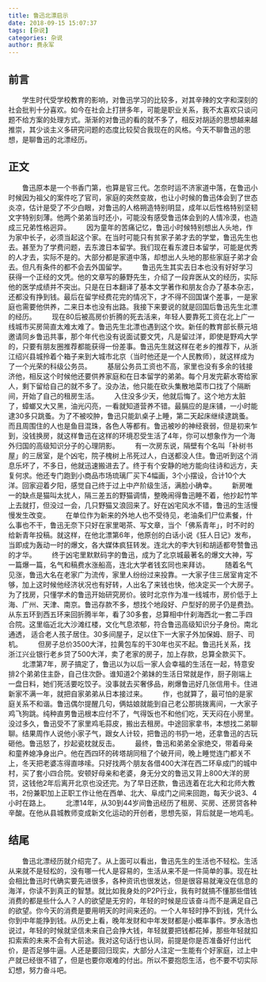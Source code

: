```yaml
---
title: 鲁迅北漂启示
date: 2018-09-15 15:07:37
tags: [杂说]
categories: 杂说
author: 费永军
---
```

## 前言
&emsp;&emsp;学生时代受学校教育的影响，对鲁迅学习的比较多，对其辛辣的文字和深刻的社会批判十分喜欢。如今在社会上打拼多年，可能是职业关系，我不太喜欢只谈问题不给方案的处理方式。渐渐的对鲁迅的看的就不多了，相反对胡适的思想越来越推崇，其少谈主义多研究问题的态度比较契合我现在的风格。今天不聊鲁迅的思想，是聊鲁迅的北漂经历。

## 正文
&emsp;&emsp;鲁迅原本是一个书香门第，也算是官三代。怎奈时运不济家道中落，在鲁迅小时候因为祖父的案件吃了官司，家庭的突然变故，也让小时候的鲁迅体会到了世态炎凉，估计是受了不少白眼，对鲁迅的人格朔造特别明显，成年以后性格特别坚韧文字特别刻薄。他两个弟弟当时还小，可能没有感受鲁迅体会到的人情冷漠，也造成三兄弟性格迥异。
&emsp;&emsp;因为童年的苦痛记忆，鲁迅小时候特别想出人头地，作为家中长子，必须当起这个家。在当时可能只有贫家子弟才去的学堂，鲁迅先生也去。甚至为了学费问题，去东渡日本留学。我们现在看东渡日本留学，可能是优秀的人才去，实际不是的。大部分都是家道中落，却想出人头地的那些家庭子弟才会去。但凡有条件的都不会去外国留学。
&emsp;&emsp;鲁迅先生其实去日本也没有好好学习获得一个正经的文凭。他的文章写的藤野先生，介绍了一段弃医从文的经历，实际他的医学成绩并不突出。只是在日本翻译了基本文学著作和朋友合办了基本杂志，还都没有挣到钱。最后在留学经费花完的情况下，才不得不回国谋个差事，一是家庭也需要他供养，二来日本也没有出路。我接下来要说的就是回国后鲁迅先生北漂的经历。
&emsp;&emsp;现在80后被高房价折腾的死去活来，年轻人要靠死工资在北上广一线城市买房简直太难太难了。鲁迅先生北漂也遇到这个坎。新任的教育部长蔡元培邀请同乡鲁迅共事，那个年代也没有说面试要文凭，凡是留过洋，即使是野鸡大学的，只要有朋友圈推荐都能获得一份差事。鲁迅先生就这样在老乡的推荐下，从浙江绍兴县城拎着个箱子来到大城市北京（当时他还是一个人民教师），就这样成为了一个光荣的科级公务员。
&emsp;&emsp;基层公务员工资也不高，家里也没有多余的钱接济他，相反这个时候他还要供养家庭和在日本留学的弟弟。每个月发完薪水寄给家人，剩下留给自己的就不多了。没办法，他只能在砍头集散地菜市口找了个隔断间，开始了自己的租房生活。
&emsp;&emsp;入住没多少天，他就后悔了。这个地方太脏了，蟑螂又大又黑，油光闪亮，一看就知道营养不错。最膈应的是床铺，一小时能逮30多只跳蚤。为了不被咬肿，鲁迅只能趴桌子上睡，第二天起床继续逮跳蚤。而且周围住的人也是鱼目混珠，各色人等都有。鲁迅被吵的神经衰弱，但是初来乍到，没钱换房，就这样鲁迅在这样的环境忍受生活了4年，你可以想象作为一个海外归国的高级知识分子的心理阴影。
&emsp;&emsp;有一次房东说，隔壁有个名叫「补树书屋」的三居室，是个凶宅，院子槐树上吊死过人，白送都没人住。鲁迅听到这个消息乐坏了，不多日，他就迅速搬进去了。终于有个安静的地方能向往诗和远方，夫复何求。他还专门跑到小商品市场琉璃厂买下4幅画，3个小摆设，合计10个大洋。回家迎着夕阳，感觉自己终于过上中产阶级生活，满脸小确幸。
&emsp;&emsp;新房唯一的缺点是猫叫太扰人，隔三差五的野猫调情，整晚闹得鲁迅睡不着，他抄起竹竿上去就打，但没过一会，几只野猫又浪回来了。好在凶宅风水不错，鲁迅的生活慢慢发生改变。
&emsp;&emsp;在单位作为新来的外地人也不受待见，老油条们尸位素餐，什么事也不干，鲁迅无奈下只好在家里喝茶、写文章，当个「佛系青年」，时不时的给新青年投稿。就这样，在他北漂第6年，他原创的白话小说《狂人日记》发布，当即成为轰动一时的爆文，各大媒体疯狂转发。连北大的李大钊和胡适都夸赞鲁迅的才华。
&emsp;&emsp;终于凶宅里默默码字的鲁迅，成为了北京城最著名的爆文大神，写一篇爆一篇，名气和稿费水涨船高，连北大学者钱玄同也来拜访。
&emsp;&emsp;随着名气见涨，鲁迅大名在老家广为流传，家里人纷纷过来投靠。一大家子住三居室肯定不够，加上这时候他经济状况也有好转，人出名了来钱也快，他决定买一个大房子。为了找房，只懂学术的鲁迅开始研究房价。彼时北京作为准一线城市，房价低于上海、广州、天津、南京。鲁迅存款不多，想找个地段好、户型好的房子仍是费劲。从东五环到西五环来回折腾半年，看了30多套，总算相中什刹海西北一套二手四合院。这里临近北大沙滩红楼，文化气息浓郁，符合鲁迅高级知识分子身份。南北通透， 适合老人孩子居住。30多间屋子，足以住下一大家子外加保姆、厨子、司机。
&emsp;&emsp;但房子总价3500大洋，拉黄包车的干30年也买不起。鲁迅托关系，找浙江兴业银行老乡贷了500大洋，卖了老家的房子，加上存款，总算全款买下。
&emsp;&emsp;北漂第7年，房子搞定了，鲁迅以为以后一家人会幸福的生活在一起，特意安排2个弟弟住主卧，自己住次卧。谁知道2个弟妹的生活日常就是作，厨子刚端上一盘日料，她们死活要吃饺子。没事就去买奢侈品，刷爆鲁迅好几张信用卡。住进新家不满一年，就把自家弟弟从日本接过来。
&emsp;&emsp;作，也就算了，最可怕的是家庭关系不和谐。鲁迅偶尔提醒几句，俩姑娘就能到自己老公那挑拨离间，一大家子鸡飞狗跳。纯种直男鲁迅根本应付不了，气得饭也不和他们吃，天天闷在小房里。没过多久，鲁迅受不了家里鸡毛蒜皮，搬出去租房。中途回家拿书，本想找二弟聊聊。结果周作人说他小家子气，跟女人计较，把鲁迅的书扔一地，还拿鲁迅的古玩砸他。鲁迅怒了，抄起瓷枕就反击。
&emsp;&emsp;最终，鲁迅和弟弟全家绝交，带着母亲和童养媳净身出户。他在西四环的砖塔胡同租了个破开间，晚上睡觉连门都关不上，冬天把老婆冻得直哆嗦。只好找两个朋友各借400大洋在西二环阜成门的城中村，买了套小四合院。安顿好母亲和老婆，身无分文的鲁迅又背上800大洋的房贷，这钱他2年后离开北京也没还完。为了早日还款，鲁迅连着在北大和北师大教书，2份兼职加上正职工作让他在西单、北大、阜成门之间来回跑，每天少说3、4小时在路上。
&emsp;&emsp;北漂14年，从30到44岁间鲁迅经历了租房、买房、还房贷各种辛酸。在他从县城教师变成新文化运动的开创者，思想先驱，背后就是一地鸡毛。

## 结尾
&emsp;&emsp;鲁迅北漂经历就介绍完了。从上面可以看出，鲁迅先生的生活也不轻松。生活从来就不是轻松的，没有哪一代人是容易的，生活从来不是一件简单的事。现在社会相比鲁迅时代确实要先进很多，各种资讯也很发达，但是很容易就淹没在信息的海洋，你读不到真正的智慧。就比如我身处的P2P行业，我有时就搞不懂那些借钱消费的都是些什么人？人的欲望是无穷的，年轻的时候是应该奋斗而不是满足自己的欲望。你今天的消费是要用明天的时间来还的。一个人年轻时挣不到钱，凭什么你到中年能挣到钱。从历史上看，晚年发财和中年发财都是小概率事件。罗永浩也说过，年轻的时候就坚信未来自己会挣大钱，年轻就要把钱都花掉，那些年轻就扣扣索索的未来不会有大前途。我对这句话行也认同，前提是你是否准备好付出代价，是否足够牛逼。人还是要回归现实，大部分人注定一生能有个好家庭，过上中产就已经很不错了，但是也要你艰难的付出。所以不要抱怨生活，也不要不切实际幻想，努力奋斗吧。
